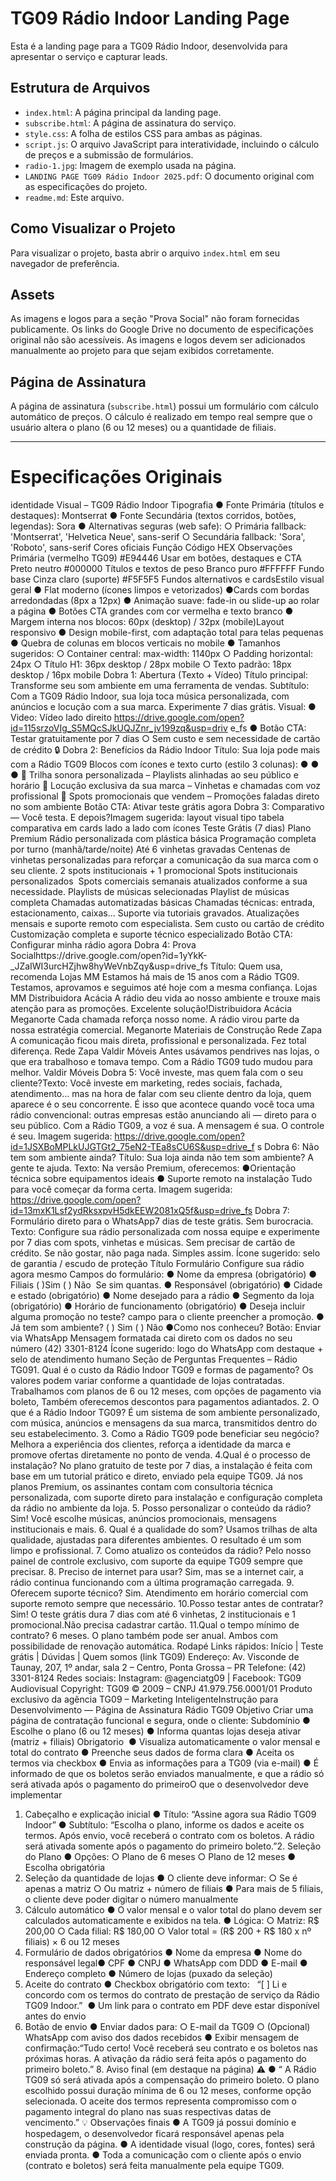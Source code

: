 # TG09 Rádio Indoor Landing Page

Esta é a landing page para a TG09 Rádio Indoor, desenvolvida para apresentar o serviço e capturar leads.

## Estrutura de Arquivos

*   `index.html`: A página principal da landing page.
*   `subscribe.html`: A página de assinatura do serviço.
*   `style.css`: A folha de estilos CSS para ambas as páginas.
*   `script.js`: O arquivo JavaScript para interatividade, incluindo o cálculo de preços e a submissão de formulários.
*   `radio-1.jpg`: Imagem de exemplo usada na página.
*   `LANDING PAGE TG09 Rádio Indoor 2025.pdf`: O documento original com as especificações do projeto.
*   `readme.md`: Este arquivo.

## Como Visualizar o Projeto

Para visualizar o projeto, basta abrir o arquivo `index.html` em seu navegador de preferência.

## Assets

As imagens e logos para a seção "Prova Social" não foram fornecidas publicamente. Os links do Google Drive no documento de especificações original não são acessíveis. As imagens e logos devem ser adicionados manualmente ao projeto para que sejam exibidos corretamente.

## Página de Assinatura

A página de assinatura (`subscribe.html`) possui um formulário com cálculo automático de preços. O cálculo é realizado em tempo real sempre que o usuário altera o plano (6 ou 12 meses) ou a quantidade de filiais.

---

# Especificações Originais

identidade Visual – TG09 Rádio Indoor
Tipografia
●​ Fonte Primária (títulos e destaques): Montserrat​
●​ Fonte Secundária (textos corridos, botões, legendas): Sora​
●​ Alternativas seguras (web safe):​
○​ Primária fallback: 'Montserrat', 'Helvetica Neue', sans-serif​
○​ Secundária fallback: 'Sora', 'Roboto', sans-serif
Cores oficiais
Função Código HEX Observações
Primária (vermelho TG09) #E94446 Usar em botões, destaques e CTA
Preto neutro #000000 Títulos e textos de peso
Branco puro #FFFFFF Fundo base
Cinza claro (suporte) #F5F5F5 Fundos alternativos e cardsEstilo visual geral
●​ Flat moderno (ícones limpos e vetorizados)​
●​ Cards com bordas arredondadas (8px a 12px)​
●​ Animação suave: fade-in ou slide-up ao rolar a página​
●​ Botões CTA grandes com cor vermelha e texto branco​
●​ Margem interna nos blocos: 60px (desktop) / 32px (mobile)​
Layout responsivo
●​ Design mobile-first, com adaptação total para telas pequenas​
●​ Quebra de colunas em blocos verticais no mobile​
●​ Tamanhos sugeridos:​
○​ Container central: max-width: 1140px​
○​ Padding horizontal: 24px​
○​ Título H1: 36px desktop / 28px mobile​
○​
Texto padrão: 18px desktop / 16px mobile ​Dobra 1: Abertura (Texto + Vídeo)
Título principal:
Transforme seu som ambiente em uma ferramenta de vendas.
Subtítulo:
Com a TG09 Rádio Indoor, sua loja toca música personalizada, com anúncios e locução
com a sua marca. Experimente 7 dias grátis.
Visual:
●​ Video: Vídeo lado direito
https://drive.google.com/open?id=115srzoVIg_S5MQcSJkUQJZnr_jv199zq&usp=driv
e_fs
●​ Botão CTA: Testar gratuitamente por 7 dias
○​
Sem custo e sem necessidade de cartão de crédito
🔒
Dobra 2: Benefícios da Rádio Indoor
Título: Sua loja pode mais com a Rádio TG09
Blocos com ícones e texto curto (estilo 3 colunas):
●​
●​
●​
🎵 Trilha sonora personalizada – Playlists alinhadas ao seu público e horário
🎤 Locução exclusiva da sua marca – Vinhetas e chamadas com voz profissional
📢 Spots promocionais que vendem – Promoções faladas direto no som ambiente
Botão CTA: Ativar teste grátis agora
Dobra 3: Comparativo — Você testa. E depois?Imagem sugerida: layout visual tipo tabela comparativa em cards lado a lado com ícones
Teste Grátis (7 dias) Plano Premium
Rádio personalizada com plástica
básica Programação completa por turno
(manhã/tarde/noite)
Até 6 vinhetas gravadas Centenas de vinhetas personalizadas para reforçar
a comunicação da sua marca com o seu cliente.
2 spots institucionais + 1 promocional Spots institucionais personalizados ​
Spots comerciais semanais atualizados conforme a
sua necessidade.
Playlists de músicas selecionadas Playlist de músicas completa
Chamadas automatizadas básicas Chamadas técnicas: entrada, estacionamento,
caixas...
Suporte via tutoriais gravados. Atualizações mensais e suporte remoto com
especialista.
Sem custo ou cartão de crédito Customização completa e suporte técnico
especializado
Botão CTA: Configurar minha rádio agora
Dobra 4: Prova Socialhttps://drive.google.com/open?id=1yYkK-_JZaIWI3urcHZjhw8hyWeVnbZqy&usp=drive_fs
Título: Quem usa, recomenda
Lojas MM
Estamos há mais de 15 anos com a Rádio TG09. Testamos, aprovamos e seguimos
até hoje com a mesma confiança.​
Lojas MM
Distribuidora Acácia
A rádio deu vida ao nosso ambiente e trouxe mais atenção para as promoções.
Excelente solução!​
Distribuidora Acácia
Meganorte
Cada chamada reforça nosso nome. A rádio virou parte da nossa estratégia
comercial.​
Meganorte Materiais de Construção
Rede Zapa
A comunicação ficou mais direta, profissional e personalizada. Fez total diferença.​
Rede Zapa
Valdir Móveis
Antes usávamos pendrives nas lojas, o que era trabalhoso e tomava tempo. Com a
Rádio TG09 tudo mudou para melhor.​
Valdir Móveis
Dobra 5: Você investe, mas quem fala com o seu cliente?Texto: Você investe em marketing, redes sociais, fachada, atendimento... mas na hora de
falar com seu cliente dentro da loja, quem aparece é o seu concorrente.
É isso que acontece quando você toca uma rádio convencional: outras empresas estão
anunciando ali — direto para o seu público.
Com a Rádio TG09, a voz é sua. A mensagem é sua. O controle é seu.
Imagem sugerida:
https://drive.google.com/open?id=1JSXBoMPLkUJGTGt2_75eN2-TEa8sCU6S&usp=drive_f
s
Dobra 6: Não tem som ambiente ainda?
Título: Sua loja ainda não tem som ambiente? A gente te ajuda.
Texto: Na versão Premium, oferecemos:
●​ Orientação técnica sobre equipamentos ideais
●​ Suporte remoto na instalação
Tudo para você começar da forma certa.
Imagem sugerida:
https://drive.google.com/open?id=13mxK1Lsf2ydRksxpvH5dkEEW2081xQ5f&usp=drive_fs
Dobra 7: Formulário direto para o WhatsApp7 dias de teste grátis. Sem burocracia.
Texto: Configure sua rádio personalizada com nossa equipe e experimente por 7 dias com
spots, vinhetas e músicas. Sem precisar de cartão de crédito. Se não gostar, não paga
nada. Simples assim.
Ícone sugerido: selo de garantia / escudo de proteção
Título Formulário
Configure sua rádio agora mesmo
Campos do formulário:
●​ Nome da empresa (obrigatório)
●​ Filiais ( )Sim ( ) Não ​
Se sim quantas.
●​ Responsável (obrigatório)
●​ Cidade e estado (obrigatório)
●​ Nome desejado para a rádio
●​ Segmento da loja (obrigatório)
●​ Horário de funcionamento (obrigatório)
●​ Deseja incluir alguma promoção no teste?​
campo para o cliente preencher a promoção.
●​ Já tem som ambiente? ( ) Sim ( ) Não
●​ Como nos conheceu?
Botão: Enviar via WhatsApp Mensagem formatada cai direto com os dados no seu número
(42) 3301-8124
Ícone sugerido: logo do WhatsApp com destaque + selo de atendimento humano
Seção de Perguntas Frequentes – Rádio TG091.​ Qual é o custo da Rádio Indoor TG09 e formas de pagamento?​
Os valores podem variar conforme a quantidade de lojas contratadas. Trabalhamos
com planos de 6 ou 12 meses, com opções de pagamento via boleto, Também
oferecemos descontos para pagamentos adiantados.
2.​ O que é a Rádio Indoor TG09?​
É um sistema de som ambiente personalizado, com música, anúncios e mensagens
da sua marca, transmitidos dentro do seu estabelecimento.​
3.​ Como a Rádio TG09 pode beneficiar seu negócio?​
Melhora a experiência dos clientes, reforça a identidade da marca e promove ofertas
diretamente no ponto de venda.​
4.​ Qual é o processo de instalação?​
No plano gratuito de teste por 7 dias, a instalação é feita com base em um tutorial
prático e direto, enviado pela equipe TG09.
Já nos planos Premium, os assinantes contam com consultoria técnica
personalizada, com suporte direto para instalação e configuração completa da rádio
no ambiente da loja.
5.​ Posso personalizar o conteúdo da rádio?​
Sim! Você escolhe músicas, anúncios promocionais, mensagens institucionais e
mais.​
6.​ Qual é a qualidade do som?​
Usamos trilhas de alta qualidade, ajustadas para diferentes ambientes. O resultado
é um som limpo e profissional.​
7.​ Como atualizo os conteúdos da rádio?​
Pelo nosso painel de controle exclusivo, com suporte da equipe TG09 sempre que
precisar.​
8.​ Preciso de internet para usar?​
Sim, mas se a internet cair, a rádio continua funcionando com a última programação
carregada.​
9.​ Oferecem suporte técnico?​
Sim. Atendimento em horário comercial com suporte remoto sempre que necessário.
10.​Posso testar antes de contratar?​
Sim! O teste grátis dura 7 dias com até 6 vinhetas, 2 institucionais e 1 promocional.Não precisa cadastrar cartão.​
11.​Qual o tempo mínimo de contrato?​
6 meses. O plano também pode ser anual. Ambos com possibilidade de renovação
automática.
Rodapé
Links rápidos: Início | Teste grátis | Dúvidas | Quem somos (link TG09)
Endereço: Av. Visconde de Taunay, 207, 1º andar, sala 2 – Centro, Ponta Grossa – PR
Telefone: (42) 3301-8124
Redes sociais: Instagram: @agenciatg09 | Facebook: TG09 Audiovisual
Copyright:
TG09 © 2009 – CNPJ 41.979.756.0001/01
Produto exclusivo da agência TG09 – Marketing InteligenteInstrução para Desenvolvimento — Página de Assinatura
Rádio TG09
Objetivo
Criar uma página de contratação funcional e segura, onde o cliente: Subdomínio
●​ Escolhe o plano (6 ou 12 meses)​
●​ Informa quantas lojas deseja ativar (matriz + filiais) Obrigatorio ​
●​ Visualiza automaticamente o valor mensal e total do contrato​
●​ Preenche seus dados de forma clara​
●​ Aceita os termos via checkbox​
●​ Envia as informações para a TG09 (via e-mail)​
●​ É informado de que os boletos serão enviados manualmente, e que a rádio só
será ativada após o pagamento do primeiro​
O que o desenvolvedor deve implementar

1. Cabeçalho e explicação inicial
   ●​ Título: “Assine agora sua Rádio TG09 Indoor”​
   ●​ Subtítulo: “Escolha o plano, informe os dados e aceite os termos. Após envio, você
   receberá o contrato com os boletos. A rádio será ativada somente após o
   pagamento do primeiro boleto.”​2. Seleção do Plano
   ●​ Opções:​
   ○​ Plano de 6 meses​
   ○​ Plano de 12 meses​
   ●​ Escolha obrigatória​
2. Seleção da quantidade de lojas
   ●​ O cliente deve informar:​
   ○​ Se é apenas a matriz​
   ○​ Ou matriz + número de filiais​
   ●​ Para mais de 5 filiais, o cliente deve poder digitar o número manualmente​
3. Cálculo automático
   ●​ O valor mensal e o valor total do plano devem ser calculados automaticamente e
   exibidos na tela.​
   ●​ Lógica:​
   ○​ Matriz: R$ 200,00​
   ○​ Cada filial: R$ 180,00​
   ○​ Valor total = (R$ 200 + R$ 180 x nº filiais) × 6 ou 12 meses​
4. Formulário de dados obrigatórios
   ●​ Nome da empresa​
   ●​ Nome do responsável legal​●​ CPF​
   ●​ CNPJ​
   ●​ WhatsApp com DDD​
   ●​ E-mail​
   ●​ Endereço completo​
   ●​ Número de lojas (puxado da seleção)​
5. Aceite do contrato
   ●​ Checkbox obrigatório com texto:​
   ​
   ​
   “[ ] Li e concordo com os termos do contrato de prestação de serviço da Rádio
   TG09 Indoor.”​
   ​
   ●​ Um link para o contrato em PDF deve estar disponível antes do envio​
6. Botão de envio
   ●​ Enviar dados para:​
   ○​ E-mail da TG09​
   ○​ (Opcional) WhatsApp com aviso dos dados recebidos​
   ●​ Exibir mensagem de confirmação:​
   ​
   ​
   “Tudo certo! Você receberá seu contrato e os boletos nas próximas horas. A
   ativação da rádio será feita após o pagamento do primeiro boleto.”​
   ​8. Aviso final (em destaque na página)
   ⚠️
   ●​ “
   A Rádio TG09 só será ativada após a compensação do primeiro boleto. O plano
   escolhido possui duração mínima de 6 ou 12 meses, conforme opção selecionada. O
   aceite dos termos representa compromisso com o pagamento integral do plano nas
   suas respectivas datas de vencimento.”​
   💡 Observações finais
   ●​ A TG09 já possui domínio e hospedagem, o desenvolvedor ficará responsável
   apenas pela construção da página.​
   ●​ A identidade visual (logo, cores, fontes) será enviada pronta.​
   ●​ Toda a comunicação com o cliente após o envio (contrato e boletos) será feita
   manualmente pela equipe TG09.​